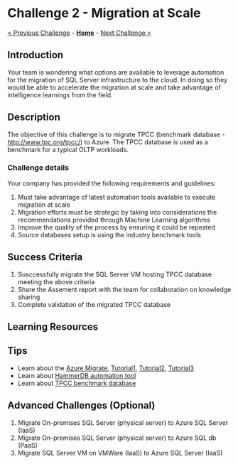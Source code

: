 # Challenge 2 - Migration at Scale

[< Previous Challenge](./Challenge00.md) - **[Home](../../README.md)** - [Next Challenge >](./Challenge03.md)

## Introduction 

Your team is wondering what options are available to leverage automation for the migration of SQL Server infrastructure to the cloud. In doing so they would be able to accelerate the migration at scale and take advantage of intelligence learnings from the field. 

## Description

The objective of this challenge is to migrate TPCC (benchmark database - http://www.tpc.org/tpcc/) to Azure. The TPCC database is used as a benchmark for a typical OLTP workloads. 

### Challenge details 

Your company has provided the following requirements and guidelines:

1. Must take advantage of latest automation tools available to execute migration at scale
2. Migration efforts must be strategic by taking into considerations the recommendations provided through Machine 
   Learning algorithms
3. Improve the quality of the process by ensuring it could be repeated
4. Source databases setup is using the industry benchmark tools  


## Success Criteria

1. Susccessfully migrate the SQL Server VM hosting TPCC database meeting the above criteria
2. Share the Assement report with the team for collaboration on knowledge sharing
3. Complete validation of the migrated TPCC database


## Learning Resources

## Tips

* Learn about the [Azure Migrate](https://docs.microsoft.com/en-us/azure/migrate/), [Tutorial1](https://docs.microsoft.com/en-us/azure/migrate/tutorial-discover-physical), [Tutorial2](https://docs.microsoft.com/en-us/azure/migrate/tutorial-assess-physical), [Tutorial3](https://docs.microsoft.com/en-us/azure/migrate/tutorial-migrate-physical-virtual-machines)
* Learn about [HammerDB automation tool](https://www.hammerdb.com/) 
* Learn about [TPCC benchmark database](http://www.tpc.org/tpcc/) 


## Advanced Challenges (Optional)

1. Migrate On-premises SQL Server (physical server) to Azure SQL Server (IaaS)
2. Migrate On-premises SQL Server (physical server) to Azure SQL db (PaaS)
3. Migrate SQL Server VM on VMWare (IaaS) to Azure SQL Server (IaaS)


